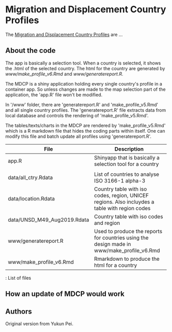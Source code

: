 # Migration and Displacement Country Profiles

The [Migration and Displacement Country Profiles](https://data.unicef.org/resources/migration-and-displacement-country-profiles-mdcp/) are ...

## About the code

The app is basically a selection tool. When a country is selected, it shows the .html of the selected country. The html for the country are generated by *www/make_profile_v6.Rmd* and *www/generatereport.R*.

The MDCP is a shiny application holding every single country's profile in a container app. So unless changes are made to the map selection part of the application, the 'app.R' file won't be modified.

In '/www' folder, there are 'generatereport.R' and 'make_profile_v5.Rmd' and all single country profiles. The 'generatereport.R' file extracts data from local database and controls the rendering of 'make_profile_v5.Rmd'.

The tables/texts/charts in the MDCP are rendered by 'make_profile_v5.Rmd' which is a R markdown file that hides the coding parts within itself. One can modify this file and batch update all profiles using 'generatereport.R'.

| File                        | Description                                                                                    |
|-----------------------------|------------------------------------------------------------------------------------------------|
| app.R                       | Shinyapp that is basically a selection tool for a country                                      |
|                             |                                                                                                |
| data/all_ctry.Rdata         | List of countries to analyse ISO 3166-1 alpha-3                                                |
| data/location.Rdata         | Country table with iso codes, region, UNICEF regions. Also incluydes a table with region codes |
| data/UNSD_M49_Aug2019.Rdata | Country table with iso codes and region                                                        |
| www/generatereport.R        | Used to produce the reports for countries using the design made in www/make_profile_v6.Rmd     |
| www/make_profile_v6.Rmd     | Rmarkdown to produce the html for a country                                                    |

: List of files

## How an update of MDCP would work

## Authors

Original version from Yukun Pei.
